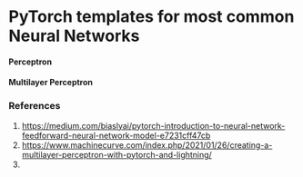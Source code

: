 
# PyTorch templates for most common Neural Networks

#### Perceptron

#### Multilayer Perceptron


### References
1. https://medium.com/biaslyai/pytorch-introduction-to-neural-network-feedforward-neural-network-model-e7231cff47cb
2. https://www.machinecurve.com/index.php/2021/01/26/creating-a-multilayer-perceptron-with-pytorch-and-lightning/
3. 